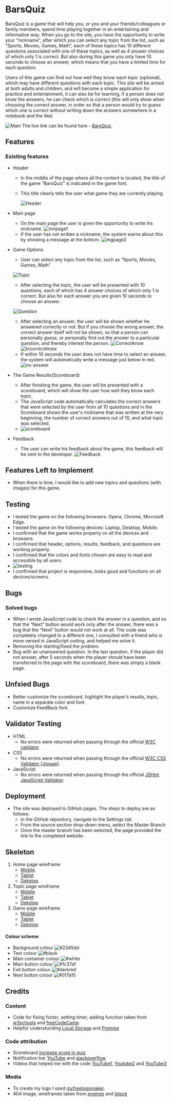 
# BarsQuiz
BarsQuiz is a game that will help you, or you and your friends/colleagues or family members, spend time playing together in an entertaining and informative way. When you go to the site, you have the opportunity to write your “nickname”, after which you can select any topic from the list, such as “Sports, Movies, Games, Math”, each of these topics has 10 different questions associated with one of these topics, as well as 4 answer choices of which only 1 is correct. But also during this game you only have 10 seconds to choose an answer, which means that you have a limited time for each question.

Users of this game can find out how well they know each topic (optional), which may have different questions with each topic. This site will be aimed at both adults and children, and will become a simple application for practice and entertainment, it can also be for learning, if a person does not know the answers, he can check which is correct (this will only show when choosing the correct answer, in order so that a person would try to guess which one is correct without writing down the answers somewhere in a notebook and the like)

![Main](docs/readme-photo/main.png)
The live link can be found here - [BarsQuiz](https://barsllvl.github.io/barsquiz/).

## Features
### Existing features
- Header
    - In the middle of the page where all the content is located, the title of the game “BarsQuiz” is indicated in the game font.
    - This title clearly tells the user what game they are currently playing.

        ![Header](docs/readme-photo/header.png)

- Main page
    - On the main page the user is given the opportunity to write his nickname.
    ![mnpage1](docs/readme-photo/mnpage1.png)
    - If the user has not written a nickname, the system warns about this by showing a message at the bottom.
    ![mgpage2](docs/readme-photo/mnpage2.png)

- Game Options
    - User can select any topic from the list, such as “Sports, Movies, Games, Math”

    ![Topic](docs/readme-photo/topic.png)
    - After selecting the topic, the user will be presented with 10 questions, each of which has 4 answer choices of which only 1 is correct. But also for each answer you are given 10 seconds to choose an answer.

    ![Question](docs/readme-photo/choice.png)
    - After selecting an answer, the user will be shown whether he answered correctly or not. But if you choose the wrong answer, the correct answer itself will not be shown, so that a person can personally guess, or personally find out the answer to a particular question, and thereby interest the person.
    ![CorrectAnsw](docs/readme-photo/correctAnsw.png)
    ![IncorrectAnsw](docs/readme-photo/incorrectAnsw.png)
    - If within 10 seconds the user does not have time to select an answer, the system will automatically write a message just below in red.
    ![no-answer](docs/readme-photo/no-answer.png)
- The Game Results(Scoreboard)
    - After finishing the game, the user will be presented with a scoreboard, which will show the user how well they know each topic.
    - The JavaScript code automatically calculates the correct answers that were selected by the user from all 10 questions and in the Scoreboard shows the user's nickname that was written at the very beginning, the number of correct answers out of 10, and what topic was selected.
    - ![scoreboard](docs/readme-photo/scoreboard.png)

- Feedback
    - The user can write his feedback about the game, this feedback will be sent to the developer.
    ![Feedback](docs/readme-photo/feedback.png)
## Features Left to Implement
- When there is time, I would like to add new topics and questions (with images) for this game.
## Testing
- I tested the game on the following browsers: Opera, Chrome, Microsoft Edge.
- I tested the game on the following devices: Laptop, Desktop, Mobile.
- I confirmed that the game works properly on all the devices and browsers.
- I confirmed that header, options, results, feedback, and questions are working properly.
- I confirmed that the colors and fonts chosen are easy to read and accessible by all users.
- ![testing](docs/readme-photo/testing.png)
- I confirmed that project is responsive, looks good and functions on all devices/screens.
## Bugs
### Solved bugs
- When I wrote JavaScript code to check the answer in a question, and so that the “Next” button would work only after the answer, there was a bug that the “Next” button would not work at all. The code was completely changed to a different one, I consulted with a friend who is more versed in JavaScript coding, and helped me solve it.
- Removing the starting/fixed the problem.
- Bug with an unanswered question. In the last question, if the player did not answer, after 5 seconds when the player should have been transferred to the page with the scoreboard, there was simply a blank page.
## Unfxied Bugs
- Better customize the scoreboard, highlight the player’s results, topic, name in a separate color and font.
- Customize FeedBack font.
## Validator Testing
- HTML
    - No errors were returned when passing through the official [W3C validator](https://validator.w3.org/#validate_by_uri).
- CSS
    - No errors were returned when passing through the official [W3C CSS Validator (Jigsaw)](https://jigsaw.w3.org/css-validator/).
- JavaScript
    - No errors were returned when passing through the official [JSHint JavaScript Validator](https://jshint.com).
## Deployment
- The site was deployed to GitHub pages. The steps to deploy are as follows:
    - In the GitHub repository, navigate to the Settings tab
    - From the source section drop-down menu, select the Master Branch
    - Once the master branch has been selected, the page provided the link to the completed website.

## Skeleton
1. Home page wireframe
    - [Mobile](https://github.com/BarslLVl/barsquiz/blob/main/assets/wireframes/home/phone.png)
    - [Tablet](https://github.com/BarslLVl/barsquiz/blob/main/assets/wireframes/home/tablet.png)
    - [Dekstop](https://github.com/BarslLVl/barsquiz/blob/main/assets/wireframes/home/dekstop.png)
2. Topic page wireframe
    - [Mobile](https://github.com/BarslLVl/barsquiz/blob/main/assets/wireframes/topic/phone.png)
    - [Tablet](https://github.com/BarslLVl/barsquiz/blob/main/assets/wireframes/topic/tablet.png)
    - [Dekstop](https://github.com/BarslLVl/barsquiz/blob/main/assets/wireframes/topic/dekstop.png)
3. Game page wireframe
    - [Mobile](https://github.com/BarslLVl/barsquiz/blob/main/assets/wireframes/game/phone.png)
    - [Tablet](https://github.com/BarslLVl/barsquiz/blob/main/assets/wireframes/game/tablet.png)
    - [Dekstop](https://github.com/BarslLVl/barsquiz/blob/main/assets/wireframes/game/dekstop.png)
#### Colour scheme
- Background colour  ![#2345dd](https://placehold.co/5x5/2345dd/2345dd)<br>
- Text colour ![#black](https://placehold.co/5x5/black/black)<br>
- Main container colour ![#white](https://placehold.co/5x5/white/white)<br>
- Main button colour ![#1c37af](https://placehold.co/5x5/1c37af/1c37af)<br>
- Exit button colour ![#darkred](https://placehold.co/5x5/darkred/darkred)<br>
- Next button colour ![#017a15](https://placehold.co/5x5/017a15/017a15)<br>
## Credits
### Content
- Code for fixing footer, setting timer, adding function taken from [w3schools](https://www.w3schools.com) and [freeCodeCamp](https://www.freecodecamp.org).
 - Helpfor understunding [Local Storage](https://javascript.info/localstorage) and [Promise](https://gomakethings.com/promise-based-xhr/)
 ### Code attribution
 - Scoreboard [increase score in quiz](https://stackoverflow.com/questions/70953748/increase-score-in-quiz-using-javascript)
 - Notification bar [YouTube](https://www.youtube.com/watch?v=mkNITfM1gm8&ab_channel=GreatStack) and [stackoverflow](https://stackoverflow.com/questions/39646065/make-notification-bar-slide-up-from-the-bottom)
 - Videos that helped me with the code [YouTube1](https://www.youtube.com/watch?v=PBcqGxrr9g8&ab_channel=GreatStack), [Youtube2](https://www.youtube.com/watch?v=riDzcEQbX6k&ab_channel=WebDevSimplified) and [YouTube3](https://www.youtube.com/watch?v=Vp8x8-reqZA&ab_channel=Codehal)
### Media
- To create my logo I used [myfreelogomaker](https://myfreelogomaker.com).
- 404 image, wireframes taken from [pngtree](https://pngtree.com) and [Istock](https://www.istockphoto.com/illustrations/computer-sketch-desktop-pc-desk)